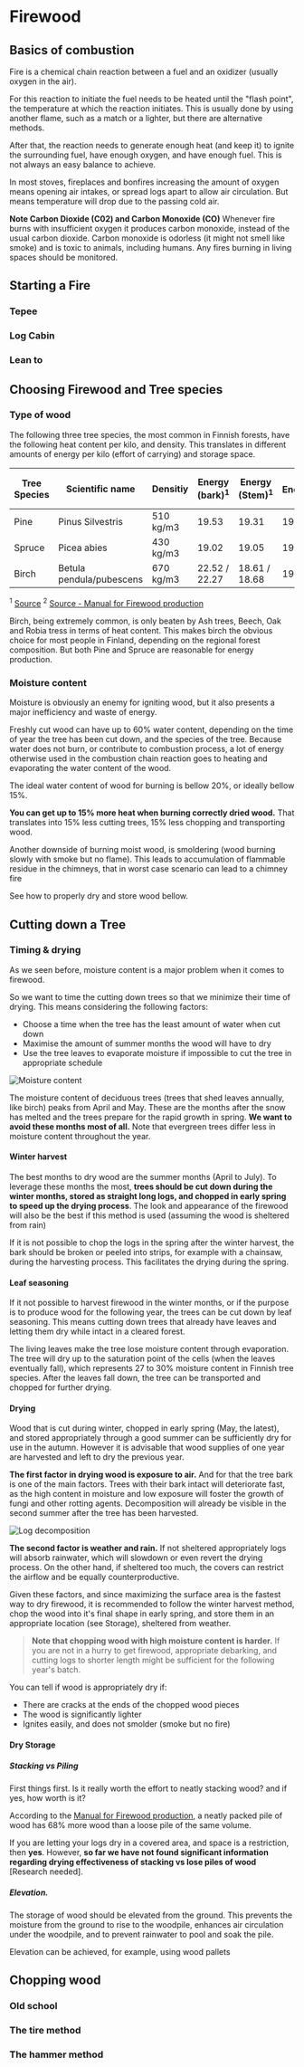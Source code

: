
# Firewood

## Basics of combustion
Fire is a chemical chain reaction between a fuel and an oxidizer (usually
oxygen in the air).

For this reaction to initiate the fuel needs to be heated until the "flash point",
the temperature at which the reaction initiates. This is usually done by using
another flame, such as a match or a lighter, but there are alternative methods.

After that, the reaction needs to generate enough heat (and keep it) to ignite
the surrounding fuel, have enough oxygen, and have enough fuel. This is
not always an easy balance to achieve.

In most stoves, fireplaces and bonfires increasing the amount of oxygen means
opening air intakes, or spread logs apart to allow air circulation. But means
temperature will drop due to the passing cold air.  

**Note Carbon Dioxide (C02) and Carbon Monoxide (CO)**
Whenever fire burns with insufficient oxygen it produces carbon monoxide,
instead of the usual carbon dioxide. Carbon monoxide is odorless (it might
not smell like smoke) and is toxic to animals, including humans.
Any fires burning in living spaces should be monitored.


## Starting a Fire

### Tepee

### Log Cabin

### Lean to


## Choosing Firewood and Tree species

### Type of wood
The following three tree species, the most common in Finnish forests,
have the following heat content per kilo, and density. This translates in different
amounts of energy per kilo (effort of carrying) and storage space.

| Tree Species  | Scientific name          | Densitiy  |Energy (bark)<sup>1</sup>|Energy (Stem)<sup>1</sup>| Energy(Stem+Bark)<sup>1</sup>|  MJ/ m3 stacked wood <sup>2</sup>|
| ------------- | ------------------------ | --------- | ---------------         | --------------          | -------------------          | --------------------             |
| Pine          | Pinus Silvestris         | 510 kg/m3 |     19.53               |    19.31                |        19.33                 |     4896 – 5652                  |
| Spruce        | Picea abies              | 430 kg/m3 |     19.02               |    19.05                |        19.02                 |     4680 – 4752                  |
| Birch         | Betula pendula/pubescens | 670 kg/m3 |  22.52 / 22.27          | 18.61 / 18.68           |    19.15 / 19.19             |     6120 – 6516                  |

<sup>1</sup> [Source](http://www.woodenergy.ie/woodasafuel/listandvaluesofwoodfuelparameters-part2/)
<sup>2</sup> [Source - Manual for Firewood production]()

Birch, being extremely common, is only beaten by Ash trees, Beech, Oak and Robia tress
in terms of heat content. This makes birch the obvious choice for most people
in Finland, depending on the regional forest composition. But both Pine and Spruce
are reasonable for energy production.

### Moisture content
Moisture is obviously an enemy for igniting wood, but it also presents a major
inefficiency and waste of energy.

Freshly cut wood can have up to 60% water content, depending on the time of year the
tree has been cut down, and the species of the tree. Because water does not
burn, or contribute to combustion process, a lot of energy otherwise used in the
combustion chain reaction goes to heating and evaporating the water content of
the wood.

The ideal water content of wood for burning is bellow 20%, or ideally bellow
15%.

**You can get up to 15% more heat when burning correctly dried wood.**
That translates into 15% less cutting trees, 15% less chopping and transporting
wood.


Another downside of burning moist wood, is smoldering (wood burning slowly
with smoke but no flame). This leads to accumulation of flammable residue in
the chimneys, that in worst case scenario can lead to a chimney fire

See how to properly dry and store wood bellow.

## Cutting down a Tree

### Timing & drying
As we seen before, moisture content is a major problem when it comes to firewood.

So we want to time the cutting down trees so that we minimize their time of drying.
This means considering the following factors:

* Choose a time when the tree has the least amount of water when cut down
* Maximise the amount of summer months the wood will have to dry
* Use the tree leaves to evaporate moisture if impossible to cut the tree in appropriate schedule

![Moisture content](../../media/images/energy/moisture_content_year.png)

The moisture content of deciduous trees (trees that shed leaves annually, like birch) peaks from April and May. These are the months after the snow has melted and the trees prepare for the rapid growth in spring. **We want to avoid these months most of all.** Note that evergreen trees differ less in moisture content throughout the year.

#### Winter harvest

The best months to dry wood are the summer months (April to July). To leverage these months the most, **trees should be cut down during the winter months, stored as straight long logs, and chopped in early spring to speed up the drying process**. The look and appearance of the firewood will also be the best if this method is used (assuming the wood is sheltered from rain)

If it is not possible to chop the logs in the spring after the winter harvest, the bark should be broken or peeled into strips, for example with a chainsaw, during the harvesting process. This facilitates the drying during the spring.

#### Leaf seasoning

If it not possible to harvest firewood in the winter months, or if the purpose is to produce wood for the following year, the trees can be cut down by leaf seasoning. This means cutting down trees that already have leaves and letting them dry while intact in a cleared forest.

The living leaves make the tree lose moisture content through evaporation. The tree will dry up to the saturation point of the cells (when the leaves eventually fall), which represents 27 to 30% moisture content in Finnish tree species. After the leaves fall down, the tree can be transported and chopped for further drying.

#### Drying
Wood that is cut during winter, chopped in early spring (May, the latest),
and stored appropriately through a good summer can be sufficiently dry for use
in the autumn. However it is advisable that wood supplies of one year are harvested
and left to dry the previous year.

**The first factor in drying wood is exposure to air.** And for that the tree bark
is one of the main factors. Trees with their bark intact will deteriorate fast,
as the high content in moisture and low exposure will foster the growth of fungi
and other rotting agents. Decomposition will already be visible in the second summer
after the tree has been harvested.

![Log decomposition](../../media/images/energy/log_decomposition.jpg)

**The second factor is weather and rain.** If not sheltered appropriately logs
will absorb rainwater, which will slowdown or even revert the drying process.
On the other hand, if sheltered too much, the covers can restrict the airflow and
be equally counterproductive.

Given these factors, and since maximizing the surface area is the fastest way
to dry firewood, it is recommended to follow the winter harvest method,
chop the wood into it's final shape in early spring, and store them in an
appropriate location (see Storage), sheltered from weather.

> **Note that chopping wood with high moisture content is harder.** If
you are not in a hurry to get firewood, appropriate debarking, and cutting
logs to shorter length might be sufficient for the following year's batch.

You can tell if wood is appropriately dry if:
* There are cracks at the ends of the chopped wood pieces
* The wood is significantly lighter
* Ignites easily, and does not smolder (smoke but no fire)


#### Dry Storage

##### Stacking vs Piling
First things first. Is it really worth the effort to neatly stacking
wood? and if yes, how worth is it?

According to the [Manual for Firewood production](), a neatly packed
pile of wood has 68% more wood than a loose pile of the same volume.

If you are letting your logs dry in a covered area, and space is a restriction,
then **yes**. However, **so far we have not found significant information regarding
drying effectiveness of stacking vs lose piles of wood** [Research needed]. 

##### Elevation.
The storage of wood should be elevated from the ground. This prevents
the moisture from the ground to rise to the woodpile, enhances air
circulation under the woodpile, and to prevent rainwater to pool and soak
the pile.

Elevation can be achieved, for example, using wood pallets





## Chopping wood

### Old school

### The tire method

### The hammer method
